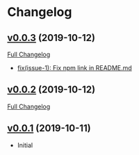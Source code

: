 # Changelog

## [v0.0.3](https://github.com/uid-11222/ts-redux-store/tree/v0.0.3) (2019-10-12)

[Full Changelog](https://github.com/uid-11222/ts-redux-store/compare/v0.0.2...v0.0.3)

- [fix(issue-1): Fix npm link in README.md](https://github.com/uid-11222/ts-redux-store/commit/fb19887f2fa43a0d8070e15b24596a0efd0f1d0c)

## [v0.0.2](https://github.com/uid-11222/ts-redux-store/tree/v0.0.2) (2019-10-12)

[Full Changelog](https://github.com/uid-11222/ts-redux-store/compare/v0.0.1...v0.0.2)



## [v0.0.1](https://github.com/uid-11222/ts-redux-store/tree/v0.1.0) (2019-10-11)

- Initial
